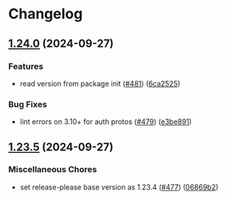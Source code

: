 # Changelog

## [1.24.0](https://github.com/momentohq/client-sdk-python/compare/v1.23.5...v1.24.0) (2024-09-27)


### Features

* read version from package init ([#481](https://github.com/momentohq/client-sdk-python/issues/481)) ([6ca2525](https://github.com/momentohq/client-sdk-python/commit/6ca2525051892159db3673892fcac3cad08a567b))


### Bug Fixes

* lint errors on 3.10+ for auth protos ([#479](https://github.com/momentohq/client-sdk-python/issues/479)) ([e3be891](https://github.com/momentohq/client-sdk-python/commit/e3be89171ff4284b68801a86320aedfd912b3a42))

## [1.23.5](https://github.com/momentohq/client-sdk-python/compare/v1.23.4...v1.23.5) (2024-09-27)


### Miscellaneous Chores

* set release-please base version as 1.23.4 ([#477](https://github.com/momentohq/client-sdk-python/issues/477)) ([06869b2](https://github.com/momentohq/client-sdk-python/commit/06869b2316406b875bcdf2535b13c373ae8cecfe))
